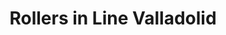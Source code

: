 ---
title: "Rollers in Line Valladolid"
url: /valladolid/rollers-in-line-valladolid/
shop: Sport
---